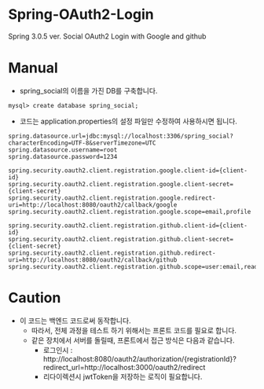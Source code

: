 # Spring-OAuth2-Login
Spring 3.0.5 ver. Social OAuth2 Login with Google and github  

# Manual
- spring_social의 이름을 가진 DB를 구축합니다.
```mysql
mysql> create database spring_social;
```

- 코드는 application.properties의 설정 파일만 수정하여 사용하시면 됩니다.
```properties
spring.datasource.url=jdbc:mysql://localhost:3306/spring_social?characterEncoding=UTF-8&serverTimezone=UTC
spring.datasource.username=root
spring.datasource.password=1234

spring.security.oauth2.client.registration.google.client-id={client-id}
spring.security.oauth2.client.registration.google.client-secret={client-secret}
spring.security.oauth2.client.registration.google.redirect-uri=http://localhost:8080/oauth2/callback/google
spring.security.oauth2.client.registration.google.scope=email,profile

spring.security.oauth2.client.registration.github.client-id={client-id}
spring.security.oauth2.client.registration.github.client-secret={client-secret}
spring.security.oauth2.client.registration.github.redirect-uri=http://localhost:8080/oauth2/callback/github
spring.security.oauth2.client.registration.github.scope=user:email,read:user
```

# Caution  
- 이 코드는 백엔드 코드로써 동작합니다.
  - 따라서, 전체 과정을 테스트 하기 위해서는 프론트 코드를 필요로 합니다.
  - 같은 장치에서 서버를 돌릴때, 프론트에서 접근 방식은 다음과 같습니다.
    -  로그인시 : http://localhost:8080/oauth2/authorization/{registrationId}?redirect_url=http://localhost:3000/oauth2/redirect
    -  리다이렉션시 jwtToken을 저장하는 로직이 필요합니다.

